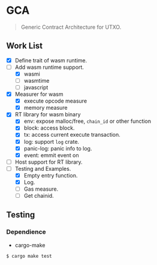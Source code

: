 # GCA

> Generic Contract Architecture for UTXO.

## Work List

- [X] Define trait of wasm runtime.
- [ ] Add wasm runtime support.
    - [X] wasmi
    - [ ] wasmtime
    - [ ] javascript
- [X] Measurer for wasm
    - [X] execute opcode measure
    - [X] memory measure
- [X] RT library for wasm binary
    - [X] env: expose malloc/free, `chain_id` or other function
    - [X] block: access block.
    - [X] tx: access current execute transaction.
    - [X] log: support `log` crate.
    - [X] panic-log: panic info to log.
    - [X] event: emmit event on 
- [ ] Host support for RT library.
- [ ] Testing and Examples.
    - [X] Empty entry function.
    - [X] Log.
    - [ ] Gas measure.
    - [ ] Get chainid.

## Testing

### Dependience

- cargo-make

``` shell
$ cargo make test
```


